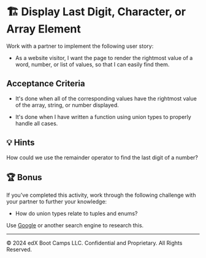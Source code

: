 # 🏗️ Display Last Digit, Character, or Array Element

Work with a partner to implement the following user story:

* As a website visitor, I want the page to render the rightmost value of a word, number, or list of values, so that I can easily find them.

## Acceptance Criteria

* It's done when all of the corresponding values have the rightmost value of the array, string, or number displayed.

* It's done when I have written a function using union types to properly handle all cases.

## 💡 Hints

How could we use the remainder operator to find the last digit of a number?

## 🏆 Bonus

If you've completed this activity, work through the following challenge with your partner to further your knowledge:

* How do union types relate to tuples and enums?

Use [Google](https://www.google.com) or another search engine to research this.

---
© 2024 edX Boot Camps LLC. Confidential and Proprietary. All Rights Reserved.
